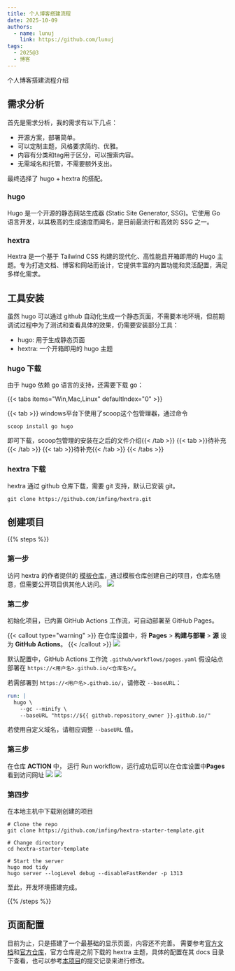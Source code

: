 ```yaml
---
title: 个人博客搭建流程
date: 2025-10-09
authors:
  - name: lunuj
    link: https://github.com/lunuj
tags:
  - 2025@3
  - 博客
---
```


个人博客搭建流程介绍
<!--more-->

## 需求分析

首先是需求分析，我的需求有以下几点：

- 开源方案，部署简单。
- 可以定制主题，风格要求简约、优雅。
- 内容有分类和tag用于区分，可以搜索内容。
- 无需域名和托管，不需要额外支出。

最终选择了 hugo + hextra 的搭配。

### hugo

Hugo 是一个开源的静态网站生成器 (Static Site Generator, SSG)。它使用 Go 语言开发，以其极高的生成速度而闻名，是目前最流行和高效的 SSG 之一。

### hextra

Hextra 是一个基于 Tailwind CSS 构建的现代化、高性能且开箱即用的 Hugo 主题。专为打造文档、博客和网站而设计，它提供丰富的内置功能和灵活配置，满足多样化需求。

## 工具安装

虽然 hugo 可以通过 github 自动化生成一个静态页面，不需要本地环境，但前期调试过程中为了测试和查看具体的效果，仍需要安装部分工具：

- hugo: 用于生成静态页面
- hextra: 一个开箱即用的 hugo 主题

### hugo 下载

由于 hugo 依赖 go 语言的支持，还需要下载 go：

{{< tabs items="Win,Mac,Linux" defaultIndex="0" >}}

  {{< tab >}} windows平台下使用了scoop这个包管理器，通过命令
  ```
  scoop install go hugo
  ```
  即可下载，scoop包管理的安装在之后的文件介绍{{< /tab >}}
  {{< tab >}}待补充{{< /tab >}}
  {{< tab >}}待补充{{< /tab >}}
{{< /tabs >}}

### hextra 下载

hextra 通过 github 仓库下载，需要 git 支持，默认已安装 git。
```
git clone https://github.com/imfing/hextra.git
```

## 创建项目

{{% steps %}}

### 第一步

访问 hextra 的作者提供的 [模板仓库](https://github.com/imfing/hextra-starter-template)，通过模板仓库创建自己的项目，仓库名随意，但需要公开项目供其他人访问。
![](01-001.png)

### 第二步

初始化项目，已内置 GitHub Actions 工作流，可自动部署至 GitHub Pages。

{{< callout type="warning" >}}
  在仓库设置中，将 **Pages** > **构建与部署** > **源** 设为 **GitHub Actions**。
{{< /callout >}}
![](01-003.png)

默认配置中，GitHub Actions 工作流 `.github/workflows/pages.yaml` 假设站点部署在 `https://<用户名>.github.io/<仓库名>/`。

若需部署到 `https://<用户名>.github.io/`，请修改 `--baseURL`：

```yaml {filename=".github/workflows/pages.yaml",linenos=table,linenostart=54,hl_lines=[4]}
run: |
  hugo \
    --gc --minify \
    --baseURL "https://${{ github.repository_owner }}.github.io/"
```

若使用自定义域名，请相应调整 `--baseURL` 值。

### 第三步

在仓库 **ACTION** 中， 运行 Run workflow，运行成功后可以在仓库设置中**Pages** 看到访问网址
![](01-002.png)
![](01-004.png)

### 第四步

在本地主机中下载刚创建的项目
```shell
# Clone the repo
git clone https://github.com/imfing/hextra-starter-template.git

# Change directory
cd hextra-starter-template

# Start the server
hugo mod tidy
hugo server --logLevel debug --disableFastRender -p 1313
```
至此，开发环境搭建完成。

{{% /steps %}}

## 页面配置

目前为止，只是搭建了一个最基础的显示页面，内容还不完善。
需要参考[官方文档](https://imfing.github.io/hextra/zh-cn/docs/)和[官方仓库](https://github.com/imfing/hextra)，官方仓库是之前下载的 hextra 主题，具体的配置在其 docs 目录下查看，也可以参考[本项目](https://github.com/lunuj/hextra)的提交记录来进行修改。

